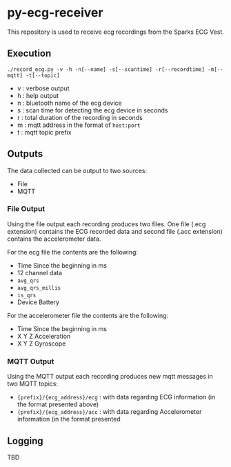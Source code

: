 # py-ecg-receiver

This repository is used to receive ecg recordings from the Sparks ECG Vest.

## Execution

````shell
./record_ecg.py -v -h -n[--name] -s[--scantime] -r[--recordtime] -m[--mqtt] -t[--topic]
````

* v : verbose output
* h : help output
* n : bluetooth name of the ecg device
* s : scan time for detecting the ecg device in seconds
* r : total duration of the recording in seconds
* m : mqtt address in the format of `host:port`
* t : mqtt topic prefix

## Outputs

The data collected can be output to two sources:

* File
* MQTT

### File Output

Using the file output each recording produces two files. One file (.ecg extension) contains the ECG recorded data and
second file (.acc extension) contains the accelerometer data.

For the ecg file the contents are the following:

* Time Since the beginning in ms
* 12 channel data
* `avg_qrs`
* `avg_qrs_millis`
* `is_qrs`
* Device Battery

For the accelerometer file the contents are the following:

* Time Since the beginning in ms
* X Y Z Acceleration
* X Y Z Gyroscope

### MQTT Output

Using the MQTT output each recording produces new mqtt messages in two MQTT topics:

* `{prefix}/{ecg_address}/ecg` : with data regarding ECG information (in the format presented above)
* `{prefix}/{ecg_address}/acc` : with data regarding Accelerometer information (in the format presented

## Logging

TBD
